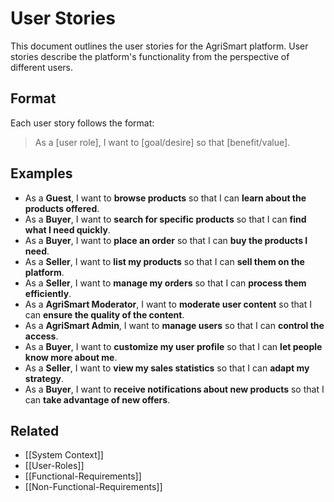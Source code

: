 # User Stories

This document outlines the user stories for the AgriSmart platform. User stories describe the platform's functionality from the perspective of different users.

## Format

Each user story follows the format:

> As a \[user role], I want to \[goal/desire] so that \[benefit/value].

## Examples

*   As a **Guest**, I want to **browse products** so that I can **learn about the products offered**.
*   As a **Buyer**, I want to **search for specific products** so that I can **find what I need quickly**.
*   As a **Buyer**, I want to **place an order** so that I can **buy the products I need**.
*   As a **Seller**, I want to **list my products** so that I can **sell them on the platform**.
*   As a **Seller**, I want to **manage my orders** so that I can **process them efficiently**.
*   As a **AgriSmart Moderator**, I want to **moderate user content** so that I can **ensure the quality of the content**.
* As a **AgriSmart Admin**, I want to **manage users** so that I can **control the access**.
*   As a **Buyer**, I want to **customize my user profile** so that I can **let people know more about me**.
*   As a **Seller**, I want to **view my sales statistics** so that I can **adapt my strategy**.
*   As a **Buyer**, I want to **receive notifications about new products** so that I can **take advantage of new offers**.

## Related

* [[System Context]]
* [[User-Roles]]
* [[Functional-Requirements]]
* [[Non-Functional-Requirements]]
